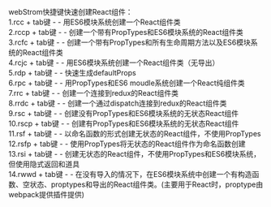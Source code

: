 webStrom快捷键快速创建React组件：  
1.rcc + tab键 - - 用ES6模块系统创建一个React组件类  
2.rccp + tab键 - - 创建一个带有PropTypes和ES6模块系统的React组件类  
3.rcfc + tab键 - - 创建一个带有PropTypes和所有生命周期方法以及ES6模块系统的React组件类  
4.rcjc + tab键 - - 用ES6模块系统创建一个React组件类（无导出）  
5.rdp + tab键 - - 快速生成defaultProps  
6.rpc + tab键 - - 用PropTypes和ES6 moudle系统创建一个React纯组件类  
7.rrc + tab键 - - 创建一个连接到redux的React组件类  
8.rrdc + tab键 - - 创建一个通过dispatch连接到redux的React组件类  
9.rsc + tab键 - - 创建没有PropTypes和ES6模块系统的无状态React组件  
10.rscp + tab键 - - 创建有PropTypes和ES6模块系统的无状态React组件  
11.rsf + tab键 - - 以命名函数的形式创建无状态的React组件，不使用PropTypes  
12.rsfp + tab键 - - 使用PropTypes将无状态的React组件作为命名函数创建  
13.rsi + tab键 - - 创建无状态的React组件，不使用PropTypes和ES6模块系统，但使用隐式返回和道具  
14.rwwd + tab键 - - 在没有导入的情况下，在ES6模块系统中创建一个有构造函数、空状态、proptypes和导出的React组件类。(主要用于React时，proptype由webpack提供插件提供)
